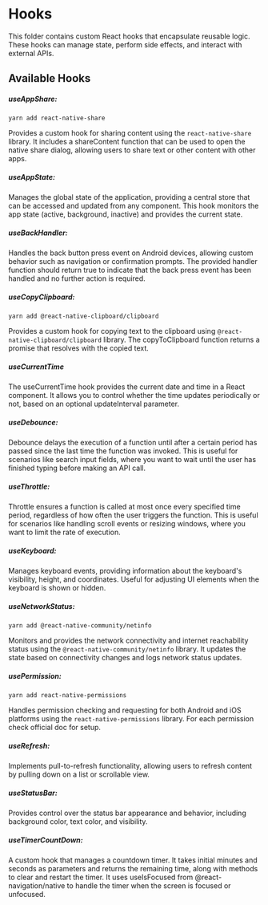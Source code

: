 # Hooks

This folder contains custom React hooks that encapsulate reusable logic. These hooks can manage state, perform side effects, and interact with external APIs.

## Available Hooks

##### useAppShare:

`yarn add react-native-share`

Provides a custom hook for sharing content using the `react-native-share` library. It includes a shareContent function that can be used to open the native share dialog, allowing users to share text or other content with other apps.

##### useAppState:

Manages the global state of the application, providing a central store that can be accessed and updated from any component. This hook monitors the app state (active, background, inactive) and provides the current state.

##### useBackHandler:

Handles the back button press event on Android devices, allowing custom behavior such as navigation or confirmation prompts. The provided handler function should return true to indicate that the back press event has been handled and no further action is required.

##### useCopyClipboard:

`yarn add @react-native-clipboard/clipboard`

Provides a custom hook for copying text to the clipboard using `@react-native-clipboard/clipboard` library. The copyToClipboard function returns a promise that resolves with the copied text.

##### useCurrentTime

The useCurrentTime hook provides the current date and time in a React component. It allows you to control whether the time updates periodically or not, based on an optional updateInterval parameter.

##### useDebounce:

Debounce delays the execution of a function until after a certain period has passed since the last time the function was invoked. This is useful for scenarios like search input fields, where you want to wait until the user has finished typing before making an API call.

##### useThrottle:

Throttle ensures a function is called at most once every specified time period, regardless of how often the user triggers the function. This is useful for scenarios like handling scroll events or resizing windows, where you want to limit the rate of execution.

##### useKeyboard:

Manages keyboard events, providing information about the keyboard's visibility, height, and coordinates. Useful for adjusting UI elements when the keyboard is shown or hidden.

##### useNetworkStatus:

`yarn add @react-native-community/netinfo`

Monitors and provides the network connectivity and internet reachability status using the `@react-native-community/netinfo` library. It updates the state based on connectivity changes and logs network status updates.

##### usePermission:

`yarn add react-native-permissions`

Handles permission checking and requesting for both Android and iOS platforms using the `react-native-permissions` library. For each permission check official doc for setup.

##### useRefresh:

Implements pull-to-refresh functionality, allowing users to refresh content by pulling down on a list or scrollable view.

##### useStatusBar:

Provides control over the status bar appearance and behavior, including background color, text color, and visibility.

##### useTimerCountDown:

A custom hook that manages a countdown timer. It takes initial minutes and seconds as parameters and returns the remaining time, along with methods to clear and restart the timer. It uses useIsFocused from @react-navigation/native to handle the timer when the screen is focused or unfocused.
